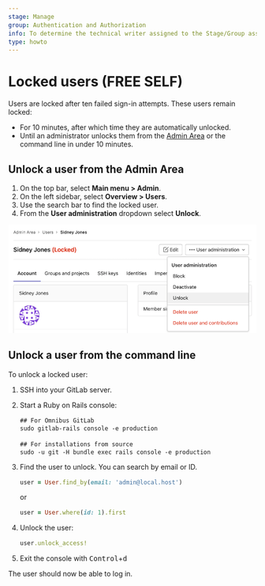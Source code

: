 ```yaml
---
stage: Manage
group: Authentication and Authorization
info: To determine the technical writer assigned to the Stage/Group associated with this page, see https://about.gitlab.com/handbook/engineering/ux/technical-writing/#assignments
type: howto
---
```


# Locked users **(FREE SELF)**

Users are locked after ten failed sign-in attempts. These users remain locked:

- For 10 minutes, after which time they are automatically unlocked.
- Until an administrator unlocks them from the [Admin Area](../user/admin_area/index.md) or the command line in under 10 minutes.

## Unlock a user from the Admin Area

1. On the top bar, select **Main menu > Admin**.
1. On the left sidebar, select **Overview > Users**.
1. Use the search bar to find the locked user.
1. From the **User administration** dropdown select **Unlock**.

![Unlock a user from the Admin Area](img/unlock_user_v14_7.png)

## Unlock a user from the command line

To unlock a locked user:

1. SSH into your GitLab server.
1. Start a Ruby on Rails console:

   ```shell
   ## For Omnibus GitLab
   sudo gitlab-rails console -e production

   ## For installations from source
   sudo -u git -H bundle exec rails console -e production
   ```

1. Find the user to unlock. You can search by email or ID.

   ```ruby
   user = User.find_by(email: 'admin@local.host')
   ```

   or

   ```ruby
   user = User.where(id: 1).first
   ```

1. Unlock the user:

   ```ruby
   user.unlock_access!
   ```

1. Exit the console with <kbd>Control</kbd>+<kbd>d</kbd>

The user should now be able to log in.

<!-- ## Troubleshooting

Include any troubleshooting steps that you can foresee. If you know beforehand what issues
one might have when setting this up, or when something is changed, or on upgrading, it's
important to describe those, too. Think of things that may go wrong and include them here.
This is important to minimize requests for support, and to avoid doc comments with
questions that you know someone might ask.

Each scenario can be a third-level heading, e.g. `### Getting error message X`.
If you have none to add when creating a doc, leave this section in place
but commented out to help encourage others to add to it in the future. -->
